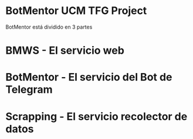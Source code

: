 # BotMentor UCM TFG Project
BotMentor está dividido en 3 partes

# BMWS - El servicio web
# BotMentor - El servicio del Bot de Telegram
# Scrapping - El servicio recolector de datos
